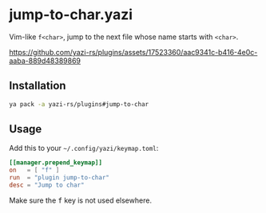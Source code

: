 # jump-to-char.yazi

Vim-like `f<char>`, jump to the next file whose name starts with `<char>`.

https://github.com/yazi-rs/plugins/assets/17523360/aac9341c-b416-4e0c-aaba-889d48389869

## Installation

```sh
ya pack -a yazi-rs/plugins#jump-to-char
```

## Usage

Add this to your `~/.config/yazi/keymap.toml`:

```toml
[[manager.prepend_keymap]]
on   = [ "f" ]
run  = "plugin jump-to-char"
desc = "Jump to char"
```

Make sure the <kbd>f</kbd> key is not used elsewhere.
